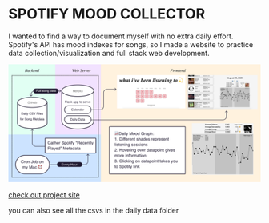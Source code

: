 # SPOTIFY MOOD COLLECTOR

I wanted to find a way to document myself with no extra daily effort. Spotify's API has mood indexes for songs, so I made a website to practice data collection/visualization and full stack web development.

![Image of spotify project](spotifymoodoverview.png)

[check out project site](http://music.trudy.computer)

you can also see all the csvs in the daily data folder

